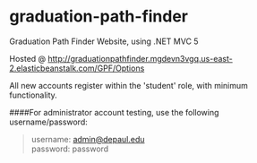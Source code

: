 # graduation-path-finder  
Graduation Path Finder Website, using .NET MVC 5  

Hosted @ http://graduationpathfinder.mgdevn3vgq.us-east-2.elasticbeanstalk.com/GPF/Options  

All new accounts register within the 'student' role, with minimum functionality.  

####For administrator account testing, use the following username/password:  
>username: admin@depaul.edu  
>password: password
